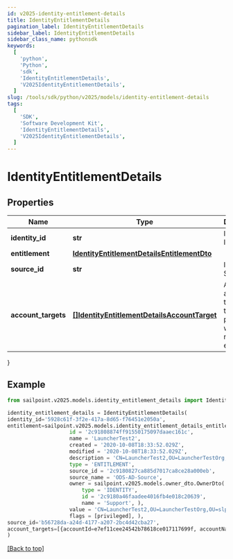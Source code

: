 ```yaml
---
id: v2025-identity-entitlement-details
title: IdentityEntitlementDetails
pagination_label: IdentityEntitlementDetails
sidebar_label: IdentityEntitlementDetails
sidebar_class_name: pythonsdk
keywords:
  [
    'python',
    'Python',
    'sdk',
    'IdentityEntitlementDetails',
    'V2025IdentityEntitlementDetails',
  ]
slug: /tools/sdk/python/v2025/models/identity-entitlement-details
tags:
  [
    'SDK',
    'Software Development Kit',
    'IdentityEntitlementDetails',
    'V2025IdentityEntitlementDetails',
  ]
---
```


# IdentityEntitlementDetails

## Properties

| Name | Type | Description | Notes |
| --- | --- | --- | --- |
| **identity_id** | **str** | Id of Identity | [optional] |
| **entitlement** | [**IdentityEntitlementDetailsEntitlementDto**](identity-entitlement-details-entitlement-dto) |  | [optional] |
| **source_id** | **str** | Id of Source | [optional] |
| **account_targets** | [**[]IdentityEntitlementDetailsAccountTarget**](identity-entitlement-details-account-target) | A list of account targets on the identity provisioned with the requested entitlement. | [optional] |

}

## Example

```python
from sailpoint.v2025.models.identity_entitlement_details import IdentityEntitlementDetails

identity_entitlement_details = IdentityEntitlementDetails(
identity_id='5928c61f-3f2e-417a-8d65-f76451e2050a',
entitlement=sailpoint.v2025.models.identity_entitlement_details_entitlement_dto.IdentityEntitlementDetailsEntitlementDto(
                    id = '2c91808874ff91550175097daaec161c',
                    name = 'LauncherTest2',
                    created = '2020-10-08T18:33:52.029Z',
                    modified = '2020-10-08T18:33:52.029Z',
                    description = 'CN=LauncherTest2,OU=LauncherTestOrg,OU=slpt-automation,DC=TestAutomationAD,DC=local',
                    type = 'ENTITLEMENT',
                    source_id = '2c9180827ca885d7017ca8ce28a000eb',
                    source_name = 'ODS-AD-Source',
                    owner = sailpoint.v2025.models.owner_dto.OwnerDto(
                        type = 'IDENTITY',
                        id = '2c9180a46faadee4016fb4e018c20639',
                        name = 'Support', ),
                    value = 'CN=LauncherTest2,OU=LauncherTestOrg,OU=slpt-automation,DC=TestAutomationAD,DC=local',
                    flags = [privileged], ),
source_id='b56728da-a24d-4177-a207-2bc4d42cba27',
account_targets=[{accountId=e7ef11cee24542b78618ce017117699f, accountName=Adalberto.XYZ, accountUUID=null, sourceId=0108906b66634d9ab7819a03eb263a88, sourceName=ODS-AD-FF-Source [source-XYZ], removeDate=null, assignmentId=null, revocable=true}]
)

```

[[Back to top]](#)
